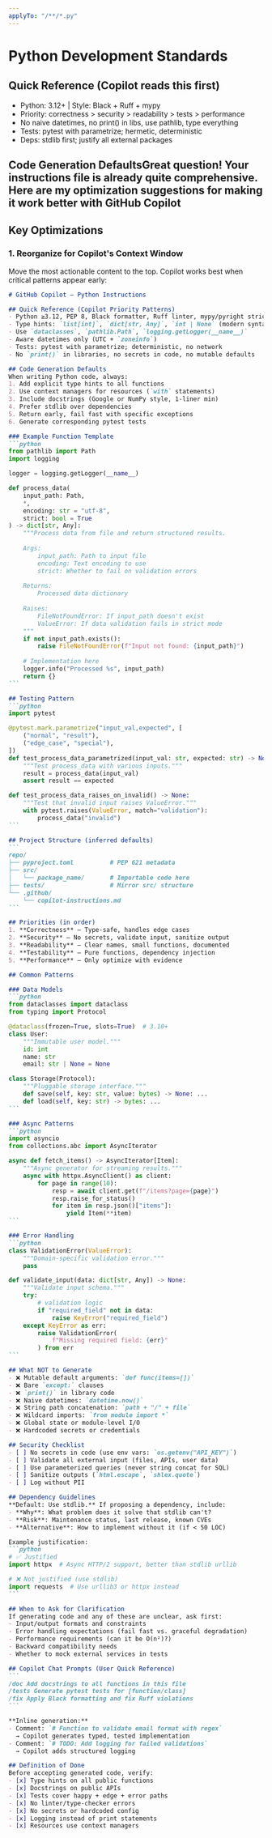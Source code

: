 ```yaml
---
applyTo: "/**/*.py"
---
```


# Python Development Standards

## Quick Reference (Copilot reads this first)

- Python: 3.12+ | Style: Black + Ruff + mypy
- Priority: correctness > security > readability > tests > performance
- No naive datetimes, no print() in libs, use pathlib, type everything
- Tests: pytest with parametrize; hermetic, deterministic
- Deps: stdlib first; justify all external packages

## Code Generation DefaultsGreat question! Your instructions file is already quite comprehensive. Here are my optimization suggestions for making it work better with GitHub Copilot

## Key Optimizations

### 1. **Reorganize for Copilot's Context Window**

Move the most actionable content to the top. Copilot works best when critical patterns appear early:

````markdown name=.github/copilot-instructions.md
# GitHub Copilot – Python Instructions

## Quick Reference (Copilot Priority Patterns)
- Python ≥3.12, PEP 8, Black formatter, Ruff linter, mypy/pyright strict
- Type hints: `list[int]`, `dict[str, Any]`, `int | None` (modern syntax)
- Use `dataclasses`, `pathlib.Path`, `logging.getLogger(__name__)`
- Aware datetimes only (UTC + `zoneinfo`)
- Tests: pytest with parametrize; deterministic, no network
- No `print()` in libraries, no secrets in code, no mutable defaults

## Code Generation Defaults
When writing Python code, always:
1. Add explicit type hints to all functions
2. Use context managers for resources (`with` statements)
3. Include docstrings (Google or NumPy style, 1-liner min)
4. Prefer stdlib over dependencies
5. Return early, fail fast with specific exceptions
6. Generate corresponding pytest tests

### Example Function Template
```python
from pathlib import Path
import logging

logger = logging.getLogger(__name__)

def process_data(
    input_path: Path,
    *,
    encoding: str = "utf-8",
    strict: bool = True
) -> dict[str, Any]:
    """Process data from file and return structured results.
    
    Args:
        input_path: Path to input file
        encoding: Text encoding to use
        strict: Whether to fail on validation errors
        
    Returns:
        Processed data dictionary
        
    Raises:
        FileNotFoundError: If input_path doesn't exist
        ValueError: If data validation fails in strict mode
    """
    if not input_path.exists():
        raise FileNotFoundError(f"Input not found: {input_path}")
    
    # Implementation here
    logger.info("Processed %s", input_path)
    return {}
```

## Testing Pattern
```python
import pytest

@pytest.mark.parametrize("input_val,expected", [
    ("normal", "result"),
    ("edge_case", "special"),
])
def test_process_data_parametrized(input_val: str, expected: str) -> None:
    """Test process_data with various inputs."""
    result = process_data(input_val)
    assert result == expected

def test_process_data_raises_on_invalid() -> None:
    """Test that invalid input raises ValueError."""
    with pytest.raises(ValueError, match="validation"):
        process_data("invalid")
```

## Project Structure (inferred defaults)
```
repo/
├── pyproject.toml          # PEP 621 metadata
├── src/
│   └── package_name/       # Importable code here
├── tests/                  # Mirror src/ structure
└── .github/
    └── copilot-instructions.md
```

## Priorities (in order)
1. **Correctness** – Type-safe, handles edge cases
2. **Security** – No secrets, validate input, sanitize output
3. **Readability** – Clear names, small functions, documented
4. **Testability** – Pure functions, dependency injection
5. **Performance** – Only optimize with evidence

## Common Patterns

### Data Models
```python
from dataclasses import dataclass
from typing import Protocol

@dataclass(frozen=True, slots=True)  # 3.10+
class User:
    """Immutable user model."""
    id: int
    name: str
    email: str | None = None

class Storage(Protocol):
    """Pluggable storage interface."""
    def save(self, key: str, value: bytes) -> None: ...
    def load(self, key: str) -> bytes: ...
```

### Async Patterns
```python
import asyncio
from collections.abc import AsyncIterator

async def fetch_items() -> AsyncIterator[Item]:
    """Async generator for streaming results."""
    async with httpx.AsyncClient() as client:
        for page in range(10):
            resp = await client.get(f"/items?page={page}")
            resp.raise_for_status()
            for item in resp.json()["items"]:
                yield Item(**item)
```

### Error Handling
```python
class ValidationError(ValueError):
    """Domain-specific validation error."""
    pass

def validate_input(data: dict[str, Any]) -> None:
    """Validate input schema."""
    try:
        # validation logic
        if "required_field" not in data:
            raise KeyError("required_field")
    except KeyError as err:
        raise ValidationError(
            f"Missing required field: {err}"
        ) from err
```

## What NOT to Generate
- ❌ Mutable default arguments: `def func(items=[])`
- ❌ Bare `except:` clauses
- ❌ `print()` in library code
- ❌ Naive datetimes: `datetime.now()`
- ❌ String path concatenation: `path + "/" + file`
- ❌ Wildcard imports: `from module import *`
- ❌ Global state or module-level I/O
- ❌ Hardcoded secrets or credentials

## Security Checklist
- [ ] No secrets in code (use env vars: `os.getenv("API_KEY")`)
- [ ] Validate all external input (files, APIs, user data)
- [ ] Use parameterized queries (never string concat for SQL)
- [ ] Sanitize outputs (`html.escape`, `shlex.quote`)
- [ ] Log without PII

## Dependency Guidelines
**Default: Use stdlib.** If proposing a dependency, include:
- **Why**: What problem does it solve that stdlib can't?
- **Risk**: Maintenance status, last release, known CVEs
- **Alternative**: How to implement without it (if < 50 LOC)

Example justification:
```python
# ✅ Justified
import httpx  # Async HTTP/2 support, better than stdlib urllib

# ❌ Not justified (use stdlib)
import requests  # Use urllib3 or httpx instead
```

## When to Ask for Clarification
If generating code and any of these are unclear, ask first:
- Input/output formats and constraints
- Error handling expectations (fail fast vs. graceful degradation)
- Performance requirements (can it be O(n²)?)
- Backward compatibility needs
- Whether to mock external services in tests

## Copilot Chat Prompts (User Quick Reference)
```
/doc Add docstrings to all functions in this file
/tests Generate pytest tests for [function/class]
/fix Apply Black formatting and fix Ruff violations
```

**Inline generation:**
- Comment: `# Function to validate email format with regex`  
  → Copilot generates typed, tested implementation
- Comment: `# TODO: Add logging for failed validations`  
  → Copilot adds structured logging

## Definition of Done
Before accepting generated code, verify:
- [x] Type hints on all public functions
- [x] Docstrings on public APIs
- [x] Tests cover happy + edge + error paths
- [x] No linter/type-checker errors
- [x] No secrets or hardcoded config
- [x] Logging instead of print statements
- [x] Resources use context managers
